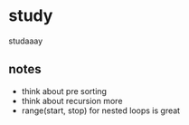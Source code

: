 # study
studaaay


## notes
- think about pre sorting
- think about recursion more
- range(start, stop) for nested loops is great

